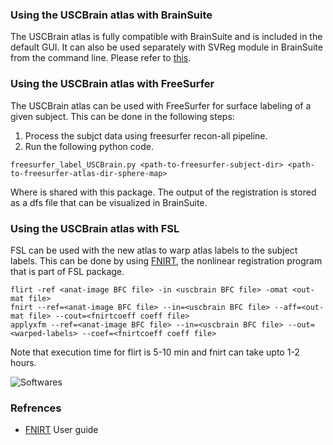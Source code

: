 ### Using the USCBrain atlas with BrainSuite
The USCBrain atlas is fully compatible with BrainSuite and is included in the default GUI. It can also be used separately with SVReg module in BrainSuite from the command line. Please refer to [this](http://brainsuite.org/processing/svreg/usage/).

### Using the USCBrain atlas with FreeSurfer
The USCBrain atlas can be used with FreeSurfer for surface labeling of a given subject. This can be done in the following steps:

1. Process the subjct data using freesurfer recon-all pipeline.
2. Run the following python code.
``` 
freesurfer_label_USCBrain.py <path-to-freesurfer-subject-dir> <path-to-freesurfer-atlas-dir-sphere-map>
```
Where <path-to-freesurfer-atlas-dir-sphere-map> is shared with this package.
The output of the registration is stored as a dfs file that can be visualized in BrainSuite.

### Using the USCBrain atlas with FSL

FSL can be used with the new atlas to warp atlas labels to the subject labels. This can be done by using [FNIRT](https://fsl.fmrib.ox.ac.uk/fsl/fslwiki/FNIRT), the nonlinear registration program that is part of FSL package. 

```
flirt -ref <anat-image BFC file> -in <uscbrain BFC file> -omat <out-mat file>
fnirt --ref=<anat-image BFC file> --in=<uscbrain BFC file> --aff=<out-mat file> --cout=<fnirtcoeff coeff file>
applyxfm --ref=<anat-image BFC file> --in=<uscbrain BFC file> --out=<warped-labels> --coef=<fnirtcoeff coeff file> 
```
Note that execution time for flirt is 5-10 min and fnirt can take upto 1-2 hours. 


![Softwares](https://docs.google.com/drawings/d/127XSDsr5Ccu2U039kpnzY6T8wHqoGdHtOmu1TePyAcY/pub?w=763&h=467)
### Refrences
* [FNIRT](http://web.mit.edu/fsl_v5.0.8/fsl/doc/wiki/FNIRT(2f)UserGuide.html#Now_what.3F_--_applywarp.21) User guide

